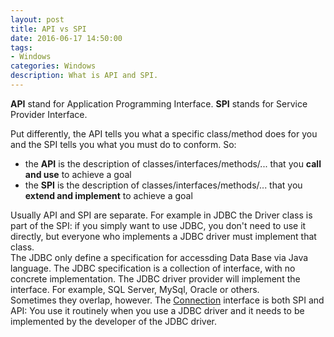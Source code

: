 ```yaml
---
layout: post
title: API vs SPI
date: 2016-06-17 14:50:00
tags:
- Windows
categories: Windows
description: What is API and SPI.
---
```


**API** stand for Application Programming Interface. **SPI** stands for Service Provider Interface.

Put differently, the API tells you what a specific class/method does for you and the SPI tells you what you must do to conform. So:

* the **API** is the description of classes/interfaces/methods/... that you **call and use** to achieve a goal
* the **SPI** is the description of classes/interfaces/methods/... that you **extend and implement** to achieve a goal

Usually API and SPI are separate. For example in JDBC the Driver class is part of the SPI: if you simply want to use JDBC, you don't need to use it directly, but everyone who implements a JDBC driver must implement that class.      
The JDBC only define a specification for accessding Data Base via Java language. The JDBC specification is a collection of interface, with no concrete implementation. The JDBC driver provider will implement the interface. For example, SQL Server, MySql, Oracle or others.        
Sometimes they overlap, however. The [Connection](http://java.sun.com/javase/6/docs/api/java/sql/Connection.html) interface is both SPI and API: You use it routinely when you use a JDBC driver and it needs to be implemented by the developer of the JDBC driver.

